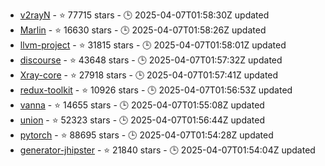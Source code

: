 - [v2rayN](https://github.com/2dust/v2rayN) - ⭐ 77715 stars - 🕒 2025-04-07T01:58:30Z updated
- [Marlin](https://github.com/MarlinFirmware/Marlin) - ⭐ 16630 stars - 🕒 2025-04-07T01:58:26Z updated
- [llvm-project](https://github.com/llvm/llvm-project) - ⭐ 31815 stars - 🕒 2025-04-07T01:58:01Z updated
- [discourse](https://github.com/discourse/discourse) - ⭐ 43648 stars - 🕒 2025-04-07T01:57:32Z updated
- [Xray-core](https://github.com/XTLS/Xray-core) - ⭐ 27918 stars - 🕒 2025-04-07T01:57:41Z updated
- [redux-toolkit](https://github.com/reduxjs/redux-toolkit) - ⭐ 10926 stars - 🕒 2025-04-07T01:56:53Z updated
- [vanna](https://github.com/vanna-ai/vanna) - ⭐ 14655 stars - 🕒 2025-04-07T01:55:08Z updated
- [union](https://github.com/unionlabs/union) - ⭐ 52323 stars - 🕒 2025-04-07T01:56:44Z updated
- [pytorch](https://github.com/pytorch/pytorch) - ⭐ 88695 stars - 🕒 2025-04-07T01:54:28Z updated
- [generator-jhipster](https://github.com/jhipster/generator-jhipster) - ⭐ 21840 stars - 🕒 2025-04-07T01:54:04Z updated
